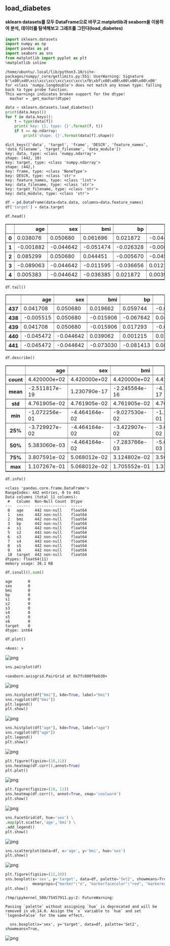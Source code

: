 ## load_diabetes

#### sklearn datasets를 모두 DataFrame으로 바꾸고 matplotlib과 seaborn을 이용하여 분석, 데이터를 탐색해보고 그래프를 그린다(load_diabetes)


```python
import sklearn.datasets
import numpy as np
import pandas as pd
import seaborn as sns
from matplotlib import pyplot as plt
%matplotlib inline
```

    /home/ubuntu/.local/lib/python3.10/site-packages/numpy/_core/getlimits.py:551: UserWarning: Signature b'\x00\xd0\xcc\xcc\xcc\xcc\xcc\xcc\xfb\xbf\x00\x00\x00\x00\x00\x00' for <class 'numpy.longdouble'> does not match any known type: falling back to type probe function.
    This warnings indicates broken support for the dtype!
      machar = _get_machar(dtype)



```python
data = sklearn.datasets.load_diabetes()
print(data.keys())
for f in data.keys():
    t = type(data[f])
    print('key: {}, type: {}'.format(f, t))
    if t == np.ndarray:
        print('shape: {}'.format(data[f].shape))
```

    dict_keys(['data', 'target', 'frame', 'DESCR', 'feature_names', 'data_filename', 'target_filename', 'data_module'])
    key: data, type: <class 'numpy.ndarray'>
    shape: (442, 10)
    key: target, type: <class 'numpy.ndarray'>
    shape: (442,)
    key: frame, type: <class 'NoneType'>
    key: DESCR, type: <class 'str'>
    key: feature_names, type: <class 'list'>
    key: data_filename, type: <class 'str'>
    key: target_filename, type: <class 'str'>
    key: data_module, type: <class 'str'>



```python
df = pd.DataFrame(data=data.data, columns=data.feature_names)
df['target'] = data.target
```


```python
df.head()
```




<div>
<style scoped>
    .dataframe tbody tr th:only-of-type {
        vertical-align: middle;
    }

    .dataframe tbody tr th {
        vertical-align: top;
    }

    .dataframe thead th {
        text-align: right;
    }
</style>
<table border="1" class="dataframe">
  <thead>
    <tr style="text-align: right;">
      <th></th>
      <th>age</th>
      <th>sex</th>
      <th>bmi</th>
      <th>bp</th>
      <th>s1</th>
      <th>s2</th>
      <th>s3</th>
      <th>s4</th>
      <th>s5</th>
      <th>s6</th>
      <th>target</th>
    </tr>
  </thead>
  <tbody>
    <tr>
      <th>0</th>
      <td>0.038076</td>
      <td>0.050680</td>
      <td>0.061696</td>
      <td>0.021872</td>
      <td>-0.044223</td>
      <td>-0.034821</td>
      <td>-0.043401</td>
      <td>-0.002592</td>
      <td>0.019907</td>
      <td>-0.017646</td>
      <td>151.0</td>
    </tr>
    <tr>
      <th>1</th>
      <td>-0.001882</td>
      <td>-0.044642</td>
      <td>-0.051474</td>
      <td>-0.026328</td>
      <td>-0.008449</td>
      <td>-0.019163</td>
      <td>0.074412</td>
      <td>-0.039493</td>
      <td>-0.068332</td>
      <td>-0.092204</td>
      <td>75.0</td>
    </tr>
    <tr>
      <th>2</th>
      <td>0.085299</td>
      <td>0.050680</td>
      <td>0.044451</td>
      <td>-0.005670</td>
      <td>-0.045599</td>
      <td>-0.034194</td>
      <td>-0.032356</td>
      <td>-0.002592</td>
      <td>0.002861</td>
      <td>-0.025930</td>
      <td>141.0</td>
    </tr>
    <tr>
      <th>3</th>
      <td>-0.089063</td>
      <td>-0.044642</td>
      <td>-0.011595</td>
      <td>-0.036656</td>
      <td>0.012191</td>
      <td>0.024991</td>
      <td>-0.036038</td>
      <td>0.034309</td>
      <td>0.022688</td>
      <td>-0.009362</td>
      <td>206.0</td>
    </tr>
    <tr>
      <th>4</th>
      <td>0.005383</td>
      <td>-0.044642</td>
      <td>-0.036385</td>
      <td>0.021872</td>
      <td>0.003935</td>
      <td>0.015596</td>
      <td>0.008142</td>
      <td>-0.002592</td>
      <td>-0.031988</td>
      <td>-0.046641</td>
      <td>135.0</td>
    </tr>
  </tbody>
</table>
</div>




```python
df.tail()
```




<div>
<style scoped>
    .dataframe tbody tr th:only-of-type {
        vertical-align: middle;
    }

    .dataframe tbody tr th {
        vertical-align: top;
    }

    .dataframe thead th {
        text-align: right;
    }
</style>
<table border="1" class="dataframe">
  <thead>
    <tr style="text-align: right;">
      <th></th>
      <th>age</th>
      <th>sex</th>
      <th>bmi</th>
      <th>bp</th>
      <th>s1</th>
      <th>s2</th>
      <th>s3</th>
      <th>s4</th>
      <th>s5</th>
      <th>s6</th>
      <th>target</th>
    </tr>
  </thead>
  <tbody>
    <tr>
      <th>437</th>
      <td>0.041708</td>
      <td>0.050680</td>
      <td>0.019662</td>
      <td>0.059744</td>
      <td>-0.005697</td>
      <td>-0.002566</td>
      <td>-0.028674</td>
      <td>-0.002592</td>
      <td>0.031193</td>
      <td>0.007207</td>
      <td>178.0</td>
    </tr>
    <tr>
      <th>438</th>
      <td>-0.005515</td>
      <td>0.050680</td>
      <td>-0.015906</td>
      <td>-0.067642</td>
      <td>0.049341</td>
      <td>0.079165</td>
      <td>-0.028674</td>
      <td>0.034309</td>
      <td>-0.018114</td>
      <td>0.044485</td>
      <td>104.0</td>
    </tr>
    <tr>
      <th>439</th>
      <td>0.041708</td>
      <td>0.050680</td>
      <td>-0.015906</td>
      <td>0.017293</td>
      <td>-0.037344</td>
      <td>-0.013840</td>
      <td>-0.024993</td>
      <td>-0.011080</td>
      <td>-0.046883</td>
      <td>0.015491</td>
      <td>132.0</td>
    </tr>
    <tr>
      <th>440</th>
      <td>-0.045472</td>
      <td>-0.044642</td>
      <td>0.039062</td>
      <td>0.001215</td>
      <td>0.016318</td>
      <td>0.015283</td>
      <td>-0.028674</td>
      <td>0.026560</td>
      <td>0.044529</td>
      <td>-0.025930</td>
      <td>220.0</td>
    </tr>
    <tr>
      <th>441</th>
      <td>-0.045472</td>
      <td>-0.044642</td>
      <td>-0.073030</td>
      <td>-0.081413</td>
      <td>0.083740</td>
      <td>0.027809</td>
      <td>0.173816</td>
      <td>-0.039493</td>
      <td>-0.004222</td>
      <td>0.003064</td>
      <td>57.0</td>
    </tr>
  </tbody>
</table>
</div>




```python
df.describe()
```




<div>
<style scoped>
    .dataframe tbody tr th:only-of-type {
        vertical-align: middle;
    }

    .dataframe tbody tr th {
        vertical-align: top;
    }

    .dataframe thead th {
        text-align: right;
    }
</style>
<table border="1" class="dataframe">
  <thead>
    <tr style="text-align: right;">
      <th></th>
      <th>age</th>
      <th>sex</th>
      <th>bmi</th>
      <th>bp</th>
      <th>s1</th>
      <th>s2</th>
      <th>s3</th>
      <th>s4</th>
      <th>s5</th>
      <th>s6</th>
      <th>target</th>
    </tr>
  </thead>
  <tbody>
    <tr>
      <th>count</th>
      <td>4.420000e+02</td>
      <td>4.420000e+02</td>
      <td>4.420000e+02</td>
      <td>4.420000e+02</td>
      <td>4.420000e+02</td>
      <td>4.420000e+02</td>
      <td>4.420000e+02</td>
      <td>4.420000e+02</td>
      <td>4.420000e+02</td>
      <td>4.420000e+02</td>
      <td>442.000000</td>
    </tr>
    <tr>
      <th>mean</th>
      <td>-2.511817e-19</td>
      <td>1.230790e-17</td>
      <td>-2.245564e-16</td>
      <td>-4.797570e-17</td>
      <td>-1.381499e-17</td>
      <td>3.918434e-17</td>
      <td>-5.777179e-18</td>
      <td>-9.042540e-18</td>
      <td>9.293722e-17</td>
      <td>1.130318e-17</td>
      <td>152.133484</td>
    </tr>
    <tr>
      <th>std</th>
      <td>4.761905e-02</td>
      <td>4.761905e-02</td>
      <td>4.761905e-02</td>
      <td>4.761905e-02</td>
      <td>4.761905e-02</td>
      <td>4.761905e-02</td>
      <td>4.761905e-02</td>
      <td>4.761905e-02</td>
      <td>4.761905e-02</td>
      <td>4.761905e-02</td>
      <td>77.093005</td>
    </tr>
    <tr>
      <th>min</th>
      <td>-1.072256e-01</td>
      <td>-4.464164e-02</td>
      <td>-9.027530e-02</td>
      <td>-1.123988e-01</td>
      <td>-1.267807e-01</td>
      <td>-1.156131e-01</td>
      <td>-1.023071e-01</td>
      <td>-7.639450e-02</td>
      <td>-1.260971e-01</td>
      <td>-1.377672e-01</td>
      <td>25.000000</td>
    </tr>
    <tr>
      <th>25%</th>
      <td>-3.729927e-02</td>
      <td>-4.464164e-02</td>
      <td>-3.422907e-02</td>
      <td>-3.665608e-02</td>
      <td>-3.424784e-02</td>
      <td>-3.035840e-02</td>
      <td>-3.511716e-02</td>
      <td>-3.949338e-02</td>
      <td>-3.324559e-02</td>
      <td>-3.317903e-02</td>
      <td>87.000000</td>
    </tr>
    <tr>
      <th>50%</th>
      <td>5.383060e-03</td>
      <td>-4.464164e-02</td>
      <td>-7.283766e-03</td>
      <td>-5.670422e-03</td>
      <td>-4.320866e-03</td>
      <td>-3.819065e-03</td>
      <td>-6.584468e-03</td>
      <td>-2.592262e-03</td>
      <td>-1.947171e-03</td>
      <td>-1.077698e-03</td>
      <td>140.500000</td>
    </tr>
    <tr>
      <th>75%</th>
      <td>3.807591e-02</td>
      <td>5.068012e-02</td>
      <td>3.124802e-02</td>
      <td>3.564379e-02</td>
      <td>2.835801e-02</td>
      <td>2.984439e-02</td>
      <td>2.931150e-02</td>
      <td>3.430886e-02</td>
      <td>3.243232e-02</td>
      <td>2.791705e-02</td>
      <td>211.500000</td>
    </tr>
    <tr>
      <th>max</th>
      <td>1.107267e-01</td>
      <td>5.068012e-02</td>
      <td>1.705552e-01</td>
      <td>1.320436e-01</td>
      <td>1.539137e-01</td>
      <td>1.987880e-01</td>
      <td>1.811791e-01</td>
      <td>1.852344e-01</td>
      <td>1.335973e-01</td>
      <td>1.356118e-01</td>
      <td>346.000000</td>
    </tr>
  </tbody>
</table>
</div>




```python
df.info()
```

    <class 'pandas.core.frame.DataFrame'>
    RangeIndex: 442 entries, 0 to 441
    Data columns (total 11 columns):
     #   Column  Non-Null Count  Dtype  
    ---  ------  --------------  -----  
     0   age     442 non-null    float64
     1   sex     442 non-null    float64
     2   bmi     442 non-null    float64
     3   bp      442 non-null    float64
     4   s1      442 non-null    float64
     5   s2      442 non-null    float64
     6   s3      442 non-null    float64
     7   s4      442 non-null    float64
     8   s5      442 non-null    float64
     9   s6      442 non-null    float64
     10  target  442 non-null    float64
    dtypes: float64(11)
    memory usage: 38.1 KB



```python
df.isnull().sum()
```




    age       0
    sex       0
    bmi       0
    bp        0
    s1        0
    s2        0
    s3        0
    s4        0
    s5        0
    s6        0
    target    0
    dtype: int64




```python
df.plot()
```




    <Axes: >




    
![png](load_diabets_files/load_diabets_9_1.png)
    



```python
sns.pairplot(df)
```




    <seaborn.axisgrid.PairGrid at 0x7fc800f6eb30>




    
![png](load_diabets_files/load_diabets_10_1.png)
    



```python
sns.histplot(df["bmi"], kde=True, label="bmi")
sns.rugplot(df["bmi"])
plt.legend()
plt.show()
```


    
![png](load_diabets_files/load_diabets_11_0.png)
    



```python
sns.histplot(df["age"], kde=True, label="age")
sns.rugplot(df["age"])
plt.legend()
plt.show()
```


    
![png](load_diabets_files/load_diabets_12_0.png)
    



```python
plt.figure(figsize=(10,11))
sns.heatmap(df.corr(),annot=True)
plt.plot()
```


    
![png](load_diabets_files/load_diabets_13_0.png)
    



```python
plt.figure(figsize=(10, 11))
sns.heatmap(df.corr(), annot=True, cmap='coolwarm')
plt.show()
```


    
![png](load_diabets_files/load_diabets_14_0.png)
    



```python
sns.FacetGrid(df, hue='sex') \
.map(plt.scatter,'age','bmi') \
.add_legend()
plt.show()
```


    
![png](load_diabets_files/load_diabets_15_0.png)
    



```python
sns.scatterplot(data=df, x='age', y='bmi', hue='sex')
plt.show()
```


    
![png](load_diabets_files/load_diabets_16_0.png)
    



```python
plt.figure(figsize=(12,10))
sns.boxplot(x='sex', y='target', data=df, palette='Set2', showmeans=True,
            meanprops={"marker":"o", "markerfacecolor":"red", "markeredgecolor":"black"})
plt.show()
```

    /tmp/ipykernel_500/75457911.py:2: FutureWarning: 
    
    Passing `palette` without assigning `hue` is deprecated and will be removed in v0.14.0. Assign the `x` variable to `hue` and set `legend=False` for the same effect.
    
      sns.boxplot(x='sex', y='target', data=df, palette='Set2', showmeans=True,



    
![png](load_diabets_files/load_diabets_17_1.png)
    

